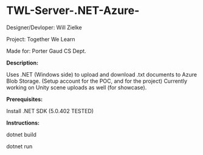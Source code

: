 # TWL-Server-.NET-Azure-

  Designer/Devloper: Will Zielke

  Project: Together We Learn

  Made for: Porter Gaud CS Dept.

**Description:**

   Uses .NET (Windows side) to upload and download .txt documents to Azure Blob Storage. (Setup account for the POC, and for the project) Currently working on Unity scene uploads as well (for showcase). 

**Prerequisites:**

  Install .NET SDK (5.0.402 TESTED)

**Instructions:**

  dotnet build
  
  dotnet run

